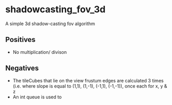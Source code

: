 # shadowcasting_fov_3d
A simple 3d shadow-casting fov algorithm

## Positives
* No multiplication/ divison

## Negatives
* The tileCubes that lie on the view frustum edges are calculated 3 times (i.e. where slope is equal to (1,1), (1,-1), (-1,1), (-1,-1)), once each for x, y & z
* An int queue is used to  